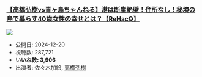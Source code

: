 ### [【高橋弘樹vs青ヶ島ちゃんねる】港は断崖絶壁！住所なし！秘境の島で暮らす40歳女性の幸せとは？【ReHacQ】](https://www.youtube.com/watch?v=zPGrANkSFVM)
[![](https://img.youtube.com/vi/zPGrANkSFVM/sddefault.jpg)](https://www.youtube.com/watch?v=zPGrANkSFVM)
-   公開日: 2024-12-20
-   視聴数: 287,721
-   **いいね数: 3,906**
-   出演者: 佐々木加絵, [高橋弘樹](/rehacq_fan/people/高橋弘樹 "wikilink")
